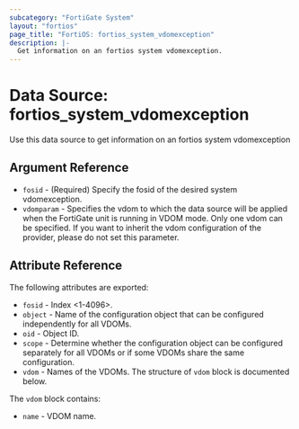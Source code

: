 ```yaml
---
subcategory: "FortiGate System"
layout: "fortios"
page_title: "FortiOS: fortios_system_vdomexception"
description: |-
  Get information on an fortios system vdomexception.
---
```


# Data Source: fortios_system_vdomexception
Use this data source to get information on an fortios system vdomexception

## Argument Reference

* `fosid` - (Required) Specify the fosid of the desired system vdomexception.
* `vdomparam` - Specifies the vdom to which the data source will be applied when the FortiGate unit is running in VDOM mode. Only one vdom can be specified. If you want to inherit the vdom configuration of the provider, please do not set this parameter.


## Attribute Reference

The following attributes are exported:

* `fosid` - Index <1-4096>.
* `object` - Name of the configuration object that can be configured independently for all VDOMs.
* `oid` - Object ID.
* `scope` - Determine whether the configuration object can be configured separately for all VDOMs or if some VDOMs share the same configuration.
* `vdom` - Names of the VDOMs. The structure of `vdom` block is documented below.

The `vdom` block contains:

* `name` - VDOM name.

